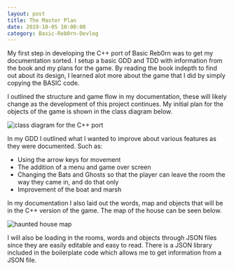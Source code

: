 ```yaml
---
layout: post
title: The Master Plan
date: 2019-10-05 10:00:00
category: Basic-Reb0rn-Devlog
---
```


My first step in developing the C++ port of Basic Reb0rn was to get my documentation sorted. I setup a basic GDD and TDD with information from the book and my plans for the game.
By reading the book indepth to find out about its design, I learned alot more about the game that I did by simply copying the BASIC code. 

I outlined the structure and game flow in my documentation, these will likely change as the development of this project continues. My initial plan for the objects of the game is shown in the class diagram below.

<img src="{{ site.baseurl }}/assets/Blog/BasicRebornDevlog/class_diagram.jpg" alt="class diagram for the C++ port"/>

In my GDD I outlined what I wanted to improve about various features as they were documented. Such as:
* Using the arrow keys for movement
* The addition of a menu and game over screen
* Changing the Bats and Ghosts so that the player can leave the room the way they came in, and do that only
* Improvement of the boat and marsh

In my documentation I also laid out the words, map and objects that will be in the C++ version of the game. The map of the house can be seen below.

<img src="{{ site.baseurl }}/assets/Blog/BasicRebornDevlog/house_map.jpg" alt="haunted house map"/>

I will also be loading in the rooms, words and objects through JSON files since they are easily editable and easy to read. There is a JSON library included in the boilerplate code which allows me to get information from a JSON file. 